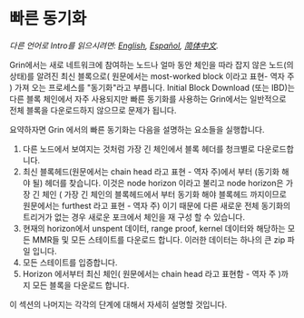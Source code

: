 # 빠른 동기화

*다른 언어로 Intro를 읽으시려면: [English](fast-sync.md), [Español](fast-sync_ES.md), [简体中文](fast-sync_ZH-CN.md).*

Grin에서는 새로 네트워크에 참여하는 노드나 얼마 동안 체인을 따라 잡지 않은 노드(의 상태)를 알려진 최신 블록으로( 원문에서는 most-worked block 이라고 표현- 역자 주 ) 가져 오는 프로세스를 "동기화"라고 부릅니다. Initial Block Download (또는 IBD)는 다른 블록 체인에서 자주 사용되지만 빠른 동기화를 사용하는 Grin에서는 일반적으로 전체 블록을 다운로드하지 않으므로 문제가 됩니다.

요약하자면 Grin 에서의 빠른 동기화는 다음을 설명하는 요소들을 실행합니다.

1. 다른 노드에서 보여지는 것처럼 가장 긴 체인에서 블록 헤더를 청크별로 다운로드합니다.
1. 최신 블록헤드(원문에서는 chain head 라고 표현 - 역자 주)에서 부터 (동기화 해야 될) 헤더를 찾습니다. 이것은 node horizon 이라고 불리고 node horizon은 가장 긴 체인 ( 가장 긴 체인의 블록헤드에서 부터 동기화 해야 블록헤드 까지이므로 원문에서는 furthest 라고 표현 - 역자 주) 이기 때문에 다른 새로운 전체 동기화의 트리거가 없는 경우 새로운 포크에서 체인을 재 구성 할 수 있습니다.
1. 현재의 horizon에서 unspent 데이터, range proof, kernel 데이터와 해당하는 모든 MMR들 및 모든 스테이트를 다운로드 합니다.
   이러한 데이터는 하나의 큰 zip 파일 입니다.
1. 모든 스테이트를 입증합니다.
1. Horizon 에서부터 최신 체인( 원문에서는 chain head 라고 표현함 - 역자 주 )까지 모든 블록을 다운로드 합니다.

이 섹션의 나머지는 각각의 단계에 대해서 자세히 설명할 것입니다.
